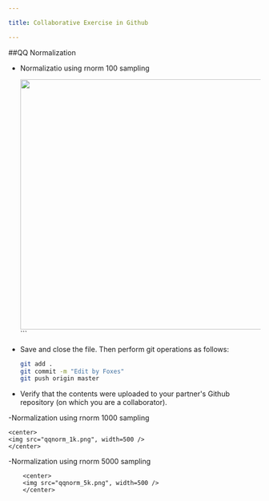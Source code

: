 ```yaml
---

title: Collaborative Exercise in Github

---
```


##QQ Normalization

 - Normalizatio using rnorm 100 sampling

    <center>
    <img src="qqnorm_100.png", width=500 />
    </center>
    ```

- Save and close the file. Then perform git operations as follows:

    ```bash
    git add .
    git commit -m "Edit by Foxes"
    git push origin master
    ```

- Verify that the contents were uploaded to your partner's Github repository (on which you are a collaborator).

-Normalization  using rnorm 1000 sampling

	<center>
	<img src="qqnorm_1k.png", width=500 />
	</center>

-Normalization  using rnorm 5000 sampling

        <center>
        <img src="qqnorm_5k.png", width=500 />
        </center>
